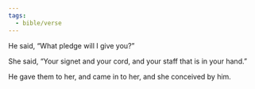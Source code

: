 ```yaml
---
tags:
  - bible/verse
---
```

He said, “What pledge will I give you?”

She said, “Your signet and your cord, and your staff that is in your hand.”

He gave them to her, and came in to her, and she conceived by him.
